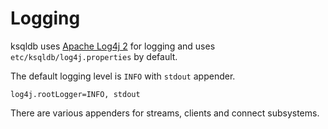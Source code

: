 # Logging

ksqldb uses [Apache Log4j 2](https://logging.apache.org/log4j/2.x/) for logging and uses `etc/ksqldb/log4j.properties` by default.

The default logging level is `INFO` with `stdout` appender.

```text
log4j.rootLogger=INFO, stdout
```

There are various appenders for streams, clients and connect subsystems.
